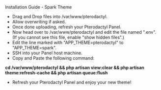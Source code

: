 Installation Guide - Spark Theme

 - Drag and Drop files into /var/www/pterodactyl.
 - Allow overwriting if asked.
 - Once done uploading, refresh your Pterodactyl Panel.
 - Now head over to /var/www/pterodactyl and edit the file named ".env". (If you cannot see this file, enable "show hidden files".)
 - Edit the line marked with "APP_THEME=pterodactyl" to "APP_THEME=spark".
 - SSH into your Panel host machine.
  - Copy and Paste the following command:
 
  **cd /var/www/pterodactyl && php artisan view:clear && php artisan theme:refresh-cache && php artisan queue:flush**
  
 - Refresh your Pterodactyl Panel and enjoy your new theme!
